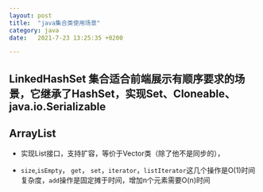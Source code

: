 ```yaml
---
layout: post
title:  "java集合类使用场景"
category: java
date:   2021-7-23 13:25:35 +0200

---
```


## LinkedHashSet 集合适合前端展示有顺序要求的场景，它继承了HashSet，实现Set、Cloneable、java.io.Serializable

## ArrayList 
- 实现List接口，支持扩容，等价于Vector类（除了他不是同步的），
+ `size`,`isEmpty`， `get`， `set`，`iterator`，`listIterator`这几个操作是O(1)时间复杂度，`add`操作是固定摊于时间，增加n个元素需要O(n)时间